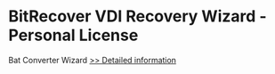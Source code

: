 # BitRecover VDI Recovery Wizard - Personal License
Bat Converter Wizard
[>> Detailed information](https://secure.shareit.com/shareit/product.html?productid=300953499&affiliateid=200057808)